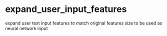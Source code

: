 # expand_user_input_features
expand user text input features to match original features size to be used as neural network input
